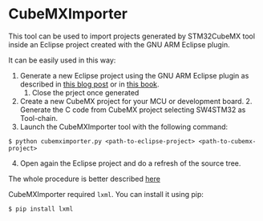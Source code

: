 # CubeMXImporter
This tool can be used to import projects generated by STM32CubeMX tool inside an Eclipse project created with the GNU ARM Eclipse plugin. 

It can be easily used in this way:

1. Generate a new Eclipse project using the GNU ARM Eclipse plugin as described in [this blog post](http://www.carminenoviello.com/en/2015/06/04/stm32-applications-eclipse-gcc-stcube/) or in [this book](https://leanpub.com/mastering-stm32).
	1. Close the prject once generated
2. Create a new CubeMX project for your MCU or development board.
	2. Generate the C code from CubeMX project selecting SW4STM32 as Tool-chain.
3. Launch the CubeMXImporter tool with the following command:
```
$ python cubemximporter.py <path-to-eclipse-project> <path-to-cubemx-project>

```
4. Open again the Eclipse project and do a refresh of the source tree.

The whole procedure is better described [here](http://www.carminenoviello.com/en/2015/11/02/quickly-import-stm32cubemx-project-eclipse-project/)

CubeMXImporter required `lxml`. You can install it using pip:

```
$ pip install lxml

```
